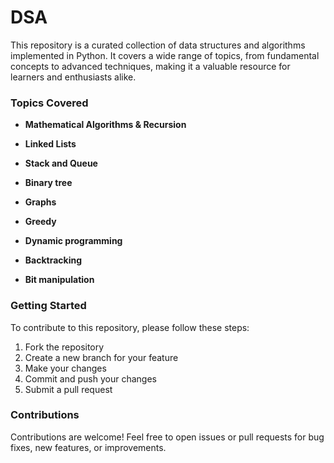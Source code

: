 # DSA

This repository is a curated collection of data structures and algorithms implemented in Python. It covers a wide range of topics, from fundamental concepts to advanced techniques, making it a valuable resource for learners and enthusiasts alike.

### Topics Covered
* **Mathematical Algorithms & Recursion**

* **Linked Lists**

* **Stack and Queue**

* **Binary tree**

* **Graphs**

* **Greedy**

* **Dynamic programming**

* **Backtracking**

* **Bit manipulation**

### Getting Started
To contribute to this repository, please follow these steps:
1. Fork the repository
2. Create a new branch for your feature
3. Make your changes
4. Commit and push your changes
5. Submit a pull request

### Contributions
Contributions are welcome! Feel free to open issues or pull requests for bug fixes, new features, or improvements.

